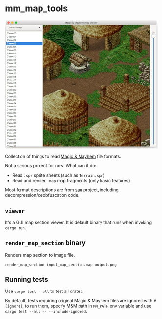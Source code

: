 # mm_map_tools

![screenshot](doc/screenshot.jpg)

Collection of things to read [Magic & Mayhem](https://en.wikipedia.org/wiki/Magic_and_Mayhem) file formats.

Not a serious project for now. What can it do:

* Read `.spr` sprite sheets (such as `Terrain.spr`)
* Read and render `.map` map fragments (only basic features)

Most format descriptions are from [sau](https://github.com/saniv/sau/) project, including decompression/deobfuscation code.

## `viewer`

It's a GUI map section viewer. It is default binary that runs when invoking `cargo run`.

## `render_map_section` binary

Renders map section to image file.

```
render_map_section input_map_section.map output.png
```

## Running tests

Use `cargo test --all` to test all crates.

By default, tests requiring original Magic & Mayhem files are ignored with `#[ignore]`, to run them, specify M&M path in `MM_PATH` env variable and use `cargo test --all -- --include-ignored`.
